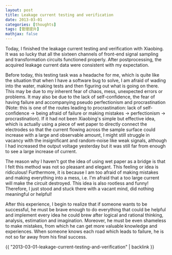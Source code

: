 ```yaml
---
layout: post
title: Leakage current testing and verification
date: 2013-03-01
categories: [thoughts]
tags: [管理提升]
mathjax: false
---
```


Today, I finished the leakage current testing and verification with Xiaobing. It was so lucky that all the sixteen channels of front-end signal sampling and transformation circuits functioned properly. After postprocessing, the acquired leakage current data were consistent with my expectation.

Before today, this testing task was a headache for me, which is quite like the situation that when I have a software bug to solve, I am afraid of wading into the water, making tests and then figuring out what is going on there. This may be due to my inherent fear of chaos, mess, unexpected errors or problems. It may also be due to the lack of self-confidence, the fear of having failure and accompanying pseudo perfectionism and procrastination (Note: this is one of the routes leading to procrastination: lack of self-confidence → being afraid of failure or making mistakes → perfectionism → procrastination). If it had not been Xiaobing's simple but effective idea, which is actually using a piece of wet paper to directly connect the electrodes so that the current flowing across the sample surface could increase with a large and observable amount, I might still struggle in vacancy with the insignificant and random-noise like weak signals, although I had increased the output voltage yesterday but it was still far from enough to see a large increase of current.

The reason why I haven't got the idea of using wet paper as a bridge is that I felt this method was not so pleasant and elegant. This feeling or idea is ridiculous! Furthermore, it is because I am too afraid of making mistakes and making everything into a mess, i.e. I'm afraid that a too large current will make the circuit destroyed. This idea is also rootless and funny!  Therefore, I just stood and stuck there with a vacant mind, did nothing meaningful or helpful!

After this experience, I begin to realize that if someone wants to be successful, he must be brave enough to do everything that could be helpful and implement every idea he could brew after logical and rational thinking, analysis, estimation and imagination. Moreover, he must be even shameless to make mistakes, from which he can get more valuable knowledge and experiences. When someone knows each road which leads to failure, he is not so far away from his final success.

{{ "2013-03-01-leakage-current-testing-and-verification" | backlink }}

